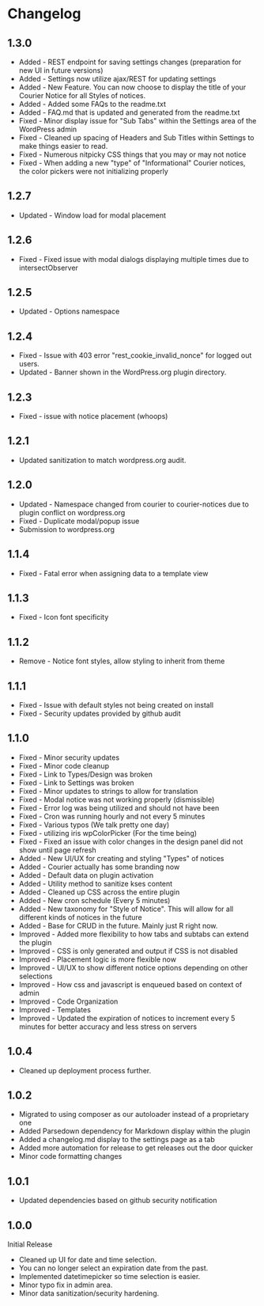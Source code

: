 # Changelog #

## 1.3.0 ##
* Added - REST endpoint for saving settings changes (preparation for new UI in future versions)
* Added - Settings now utilize ajax/REST for updating settings
* Added - New Feature. You can now choose to display the title of your Courier Notice for all Styles of notices.
* Added - Added some FAQs to the readme.txt
* Added - FAQ.md that is updated and generated from the readme.txt
* Fixed - Minor display issue for "Sub Tabs" within the Settings area of the WordPress admin
* Fixed - Cleaned up spacing of Headers and Sub Titles within Settings to make things easier to read.
* Fixed - Numerous nitpicky CSS things that you may or may not notice
* Fixed - When adding a new "type" of "Informational" Courier notices, the color pickers were not initializing properly

## 1.2.7 ##
* Updated - Window load for modal placement

## 1.2.6 ##
* Fixed - Fixed issue with modal dialogs displaying multiple times due to intersectObserver

## 1.2.5 ##
* Updated - Options namespace

## 1.2.4 ##
* Fixed - Issue with 403 error "rest_cookie_invalid_nonce" for logged out users.
* Updated - Banner shown in the WordPress.org plugin directory.

## 1.2.3 ##

* Fixed - issue with notice placement (whoops)

## 1.2.1 ##

* Updated sanitization to match wordpress.org audit.

## 1.2.0 ##

* Updated - Namespace changed from courier to courier-notices due to plugin conflict on wordpress.org
* Fixed   - Duplicate modal/popup issue
* Submission to wordpress.org

## 1.1.4 ##

* Fixed - Fatal error when assigning data to a template view

## 1.1.3 ##

* Fixed - Icon font specificity

## 1.1.2 ##

* Remove - Notice font styles, allow styling to inherit from theme

## 1.1.1 ##

* Fixed - Issue with default styles not being created on install
* Fixed - Security updates provided by github audit

## 1.1.0 ##

* Fixed - Minor security updates
* Fixed - Minor code cleanup
* Fixed - Link to Types/Design was broken
* Fixed - Link to Settings was broken
* Fixed - Minor updates to strings to allow for translation
* Fixed - Modal notice was not working properly (dismissible)
* Fixed - Error log was being utilized and should not have been
* Fixed - Cron was running hourly and not every 5 minutes
* Fixed - Various typos (We talk pretty one day)
* Fixed - utilizing iris wpColorPicker (For the time being)
* Fixed - Fixed an issue with color changes in the design panel did not show until page refresh
* Added - New UI/UX for creating and styling "Types" of notices
* Added - Courier actually has some branding now
* Added - Default data on plugin activation
* Added - Utility method to sanitize kses content
* Added - Cleaned up CSS across the entire plugin
* Added - New cron schedule (Every 5 minutes)
* Added - New taxonomy for "Style of Notice". This will allow for all different kinds of notices in the future
* Added - Base for CRUD in the future. Mainly just R right now.
* Improved - Added more flexibility to how tabs and subtabs can extend the plugin
* Improved - CSS is only generated and output if CSS is not disabled
* Improved - Placement logic is more flexible now
* Improved - UI/UX to show different notice options depending on other selections
* Improved - How css and javascript is enqueued based on context of admin
* Improved - Code Organization
* Improved - Templates
* Improved - Updated the expiration of notices to increment every 5 minutes for better accuracy and less stress on servers

## 1.0.4 ##

* Cleaned up deployment process further.

## 1.0.2 ##

* Migrated to using composer as our autoloader instead of a proprietary one
* Added Parsedown dependency for Markdown display within the plugin
* Added a changelog.md display to the settings page as a tab
* Added more automation for release to get releases out the door quicker
* Minor code formatting changes

## 1.0.1 ##

* Updated dependencies based on github security notification

## 1.0.0 ##

Initial Release

* Cleaned up UI for date and time selection.
* You can no longer select an expiration date from the past.
* Implemented datetimepicker so time selection is easier.
* Minor typo fix in admin area.
* Minor data sanitization/security hardening.
